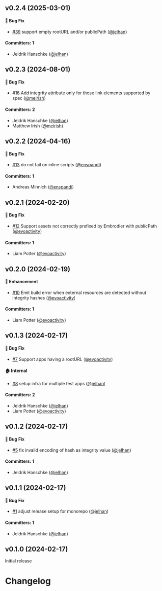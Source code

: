 





## v0.2.4 (2025-03-01)

#### :bug: Bug Fix
* [#39](https://github.com/jelhan/webpack-subresource-integrity-embroider/pull/39) support empty rootURL and/or publicPath ([@jelhan](https://github.com/jelhan))

#### Committers: 1
- Jeldrik Hanschke ([@jelhan](https://github.com/jelhan))

## v0.2.3 (2024-08-01)

#### :bug: Bug Fix
* [#16](https://github.com/jelhan/webpack-subresource-integrity-embroider/pull/16) Add integrity attribute only for those link elements supported by spec ([@meirish](https://github.com/meirish))

#### Committers: 2
- Jeldrik Hanschke ([@jelhan](https://github.com/jelhan))
- Matthew Irish ([@meirish](https://github.com/meirish))

## v0.2.2 (2024-04-16)

#### :bug: Bug Fix
* [#13](https://github.com/jelhan/webpack-subresource-integrity-embroider/pull/13) do not fail on inline scripts ([@enspandi](https://github.com/enspandi))

#### Committers: 1
- Andreas Minnich ([@enspandi](https://github.com/enspandi))

## v0.2.1 (2024-02-20)

#### :bug: Bug Fix
* [#12](https://github.com/jelhan/webpack-subresource-integrity-embroider/pull/12) Support assets not correctly prefixed by Embrodier with publicPath ([@evoactivity](https://github.com/evoactivity))

#### Committers: 1
- Liam Potter ([@evoactivity](https://github.com/evoactivity))

## v0.2.0 (2024-02-19)

#### :rocket: Enhancement
* [#10](https://github.com/jelhan/webpack-subresource-integrity-embroider/pull/10) Emit build error when external resources are detected without integrity hashes ([@evoactivity](https://github.com/evoactivity))

#### Committers: 1
- Liam Potter ([@evoactivity](https://github.com/evoactivity))

## v0.1.3 (2024-02-17)

#### :bug: Bug Fix
* [#7](https://github.com/jelhan/webpack-subresource-integrity-embroider/pull/7) Support apps having a rootURL ([@evoactivity](https://github.com/evoactivity))

#### :house: Internal
* [#8](https://github.com/jelhan/webpack-subresource-integrity-embroider/pull/8) setup infra for multiple test apps ([@jelhan](https://github.com/jelhan))

#### Committers: 2
- Jeldrik Hanschke ([@jelhan](https://github.com/jelhan))
- Liam Potter ([@evoactivity](https://github.com/evoactivity))

## v0.1.2 (2024-02-17)

#### :bug: Bug Fix

- [#5](https://github.com/jelhan/webpack-subresource-integrity-embroider/pull/5) fix invalid encoding of hash as integrity value ([@jelhan](https://github.com/jelhan))

#### Committers: 1

- Jeldrik Hanschke ([@jelhan](https://github.com/jelhan))

## v0.1.1 (2024-02-17)

#### :bug: Bug Fix

- [#1](https://github.com/jelhan/webpack-subresource-integrity-embroider/pull/1) adjust release setup for monorepo ([@jelhan](https://github.com/jelhan))

#### Committers: 1

- Jeldrik Hanschke ([@jelhan](https://github.com/jelhan))

## v0.1.0 (2024-02-17)

Initial release

# Changelog
